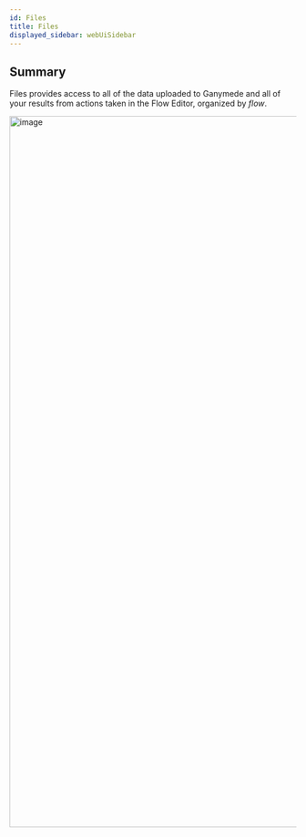 ```yaml
---
id: Files
title: Files
displayed_sidebar: webUiSidebar
---
```


## Summary

Files provides access to all of the data uploaded to Ganymede and all of your results from actions taken in the Flow Editor, organized by _flow_.

<img width="1248" alt="image" src="https://user-images.githubusercontent.com/46538575/195644596-f4dbafd9-371f-44d4-8888-dd1a92c274fc.png" />


